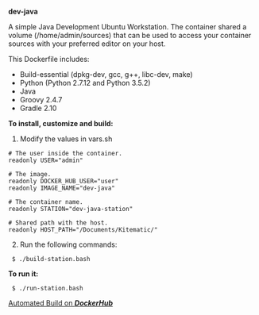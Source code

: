 **dev-java**

A simple Java Development Ubuntu Workstation. The container shared a volume (/home/admin/sources) that can be used to access your container sources with your preferred editor on your host.

This Dockerfile includes:

  - Build-essential (dpkg-dev, gcc, g++, libc-dev, make)
  - Python (Python 2.7.12 and Python 3.5.2)
  - Java
  - Groovy 2.4.7
  - Gradle 2.10

**To install, customize and build:**

1. Modify the values in vars.sh
 ```
# The user inside the container.
readonly USER="admin"

# The image.
readonly DOCKER_HUB_USER="user"
readonly IMAGE_NAME="dev-java"

# The container name.
readonly STATION="dev-java-station"

# Shared path with the host.
readonly HOST_PATH="/Documents/Kitematic/"
 ```

2. Run the following commands:
  ```
   $ ./build-station.bash
  ```

**To run it:**
  ```
   $ ./run-station.bash
  ```


[Automated Build on ***DockerHub***](https://hub.docker.com/r/msimoneau/dev-java/builds/)
